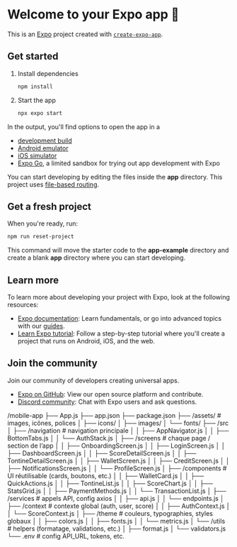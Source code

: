 # Welcome to your Expo app 👋

This is an [Expo](https://expo.dev) project created with [`create-expo-app`](https://www.npmjs.com/package/create-expo-app).

## Get started

1. Install dependencies

   ```bash
   npm install
   ```

2. Start the app

   ```bash
   npx expo start
   ```

In the output, you'll find options to open the app in a

- [development build](https://docs.expo.dev/develop/development-builds/introduction/)
- [Android emulator](https://docs.expo.dev/workflow/android-studio-emulator/)
- [iOS simulator](https://docs.expo.dev/workflow/ios-simulator/)
- [Expo Go](https://expo.dev/go), a limited sandbox for trying out app development with Expo

You can start developing by editing the files inside the **app** directory. This project uses [file-based routing](https://docs.expo.dev/router/introduction).

## Get a fresh project

When you're ready, run:

```bash
npm run reset-project
```

This command will move the starter code to the **app-example** directory and create a blank **app** directory where you can start developing.

## Learn more

To learn more about developing your project with Expo, look at the following resources:

- [Expo documentation](https://docs.expo.dev/): Learn fundamentals, or go into advanced topics with our [guides](https://docs.expo.dev/guides).
- [Learn Expo tutorial](https://docs.expo.dev/tutorial/introduction/): Follow a step-by-step tutorial where you'll create a project that runs on Android, iOS, and the web.

## Join the community

Join our community of developers creating universal apps.

- [Expo on GitHub](https://github.com/expo/expo): View our open source platform and contribute.
- [Discord community](https://chat.expo.dev): Chat with Expo users and ask questions.


/mobile-app
├── App.js
├── app.json
├── package.json
├── /assets/                   # images, icônes, polices
│   ├── icons/
│   ├── images/
│   └── fonts/
├── /src
│   ├── /navigation            # navigation principale
│   │   ├── AppNavigator.js
│   │   ├── BottomTabs.js
│   │   └── AuthStack.js
│   ├── /screens               # chaque page / section de l’app
│   │   ├── OnboardingScreen.js
│   │   ├── LoginScreen.js
│   │   ├── DashboardScreen.js
│   │   ├── ScoreDetailScreen.js
│   │   ├── TontineDetailScreen.js
│   │   ├── WalletScreen.js
│   │   ├── CreditScreen.js
│   │   ├── NotificationsScreen.js
│   │   └── ProfileScreen.js
│   ├── /components            # UI réutilisable (cards, boutons, etc.)
│   │   ├── WalletCard.js
│   │   ├── QuickActions.js
│   │   ├── TontineList.js
│   │   ├── ScoreChart.js
│   │   ├── StatsGrid.js
│   │   ├── PaymentMethods.js
│   │   └── TransactionList.js
│   ├── /services              # appels API, config axios
│   │   ├── api.js
│   │   └── endpoints.js
│   ├── /context               # contexte global (auth, user, score)
│   │   ├── AuthContext.js
│   │   └── ScoreContext.js
│   ├── /theme                 # couleurs, typographies, styles globaux
│   │   ├── colors.js
│   │   ├── fonts.js
│   │   └── metrics.js
│   └── /utils                 # helpers (formatage, validations, etc.)
│       ├── format.js
│       └── validators.js
└── .env                       # config API_URL, tokens, etc.
